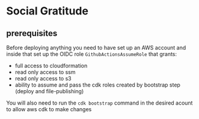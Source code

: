 # Social Gratitude

## prerequisites

Before deploying anything you need to have set up an AWS account and inside that set up the OIDC role `GithubActionsAssumeRole` that grants:

- full access to cloudformation
- read only access to ssm
- read only access to s3
- ability to assume and pass the cdk roles created by bootstrap step (deploy and file-publishing)

You will also need to run the `cdk bootstrap` command in the desired acount to allow aws cdk to make changes
